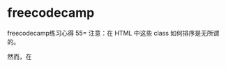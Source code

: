 # freecodecamp
freecodecamp练习心得
55=
注意：在 HTML 中这些 class 如何排序是无所谓的。

然而，在 <style> 部分中 class 声明的顺序却非常重要，第二个声明总是比第一个具有优先权。因为 .blue-text 是第二个声明，它覆盖了 .pink-text 属性。
56=
注意：你声明的这个 CSS 在 pink-text类选择器的上面还是下面是无所谓的，因为 id 属性总是具有更高的优先级。
106 107 108 没弄 主要是需要完成几个国外网站的关注
111 jq中加入按钮弹回操作  $(document).ready(function() {
    $("button").addClass("animated bounce");

  });
  我们已经在后台为你引入了jQuery库和Animate.css库，这样你就可以在编辑器里直接可以使用这两个库，进而通过jQuery给button元素添加bounce回弹动画效果。
 117 总结 清空
 122 比如，如果我想把target2从left-well拷贝到right-well，我们可以这样写:

$("#target2").clone().appendTo("#right-well");
你有没有发现两个jQuery方法合在一起使用了？这就叫方法链function chaining，使用起来很方便。
127 让我们做一些更为激动人心的事情，给body添加class animated 和hinge 。
 $("body").addClass("animated hinge");
 130 这个可以做刘老师的
 131 132 一样  这个例子没做，有点难
 
